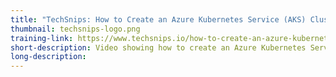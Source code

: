 ```yaml
---
title: "TechSnips: How to Create an Azure Kubernetes Service (AKS) Cluster Using Azure CLI and Cloud Shell"
thumbnail: techsnips-logo.png
training-link: https://www.techsnips.io/how-to-create-an-azure-kubernetes-service-aks-cluster-using-azure-cli-and-cloud-shell
short-description: Video showing how to create an Azure Kubernetes Service (AKS) cluster using the Cloud Shell.
long-description:
---
```

